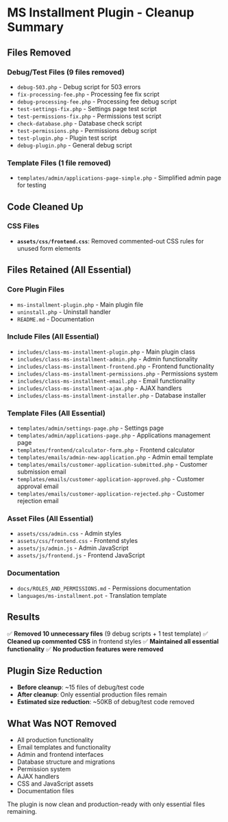 # MS Installment Plugin - Cleanup Summary

## Files Removed

### Debug/Test Files (9 files removed)
- `debug-503.php` - Debug script for 503 errors
- `fix-processing-fee.php` - Processing fee fix script
- `debug-processing-fee.php` - Processing fee debug script
- `test-settings-fix.php` - Settings page test script
- `test-permissions-fix.php` - Permissions test script
- `check-database.php` - Database check script
- `test-permissions.php` - Permissions debug script
- `test-plugin.php` - Plugin test script
- `debug-plugin.php` - General debug script

### Template Files (1 file removed)
- `templates/admin/applications-page-simple.php` - Simplified admin page for testing

## Code Cleaned Up

### CSS Files
- **`assets/css/frontend.css`**: Removed commented-out CSS rules for unused form elements

## Files Retained (All Essential)

### Core Plugin Files
- `ms-installment-plugin.php` - Main plugin file
- `uninstall.php` - Uninstall handler
- `README.md` - Documentation

### Include Files (All Essential)
- `includes/class-ms-installment-plugin.php` - Main plugin class
- `includes/class-ms-installment-admin.php` - Admin functionality
- `includes/class-ms-installment-frontend.php` - Frontend functionality
- `includes/class-ms-installment-permissions.php` - Permissions system
- `includes/class-ms-installment-email.php` - Email functionality
- `includes/class-ms-installment-ajax.php` - AJAX handlers
- `includes/class-ms-installment-installer.php` - Database installer

### Template Files (All Essential)
- `templates/admin/settings-page.php` - Settings page
- `templates/admin/applications-page.php` - Applications management page
- `templates/frontend/calculator-form.php` - Frontend calculator
- `templates/emails/admin-new-application.php` - Admin email template
- `templates/emails/customer-application-submitted.php` - Customer submission email
- `templates/emails/customer-application-approved.php` - Customer approval email
- `templates/emails/customer-application-rejected.php` - Customer rejection email

### Asset Files (All Essential)
- `assets/css/admin.css` - Admin styles
- `assets/css/frontend.css` - Frontend styles
- `assets/js/admin.js` - Admin JavaScript
- `assets/js/frontend.js` - Frontend JavaScript

### Documentation
- `docs/ROLES_AND_PERMISSIONS.md` - Permissions documentation
- `languages/ms-installment.pot` - Translation template

## Results

✅ **Removed 10 unnecessary files** (9 debug scripts + 1 test template)
✅ **Cleaned up commented CSS** in frontend styles
✅ **Maintained all essential functionality**
✅ **No production features were removed**

## Plugin Size Reduction

- **Before cleanup**: ~15 files of debug/test code
- **After cleanup**: Only essential production files remain
- **Estimated size reduction**: ~50KB of debug/test code removed

## What Was NOT Removed

- All production functionality
- Email templates and functionality
- Admin and frontend interfaces
- Database structure and migrations
- Permission system
- AJAX handlers
- CSS and JavaScript assets
- Documentation files

The plugin is now clean and production-ready with only essential files remaining. 